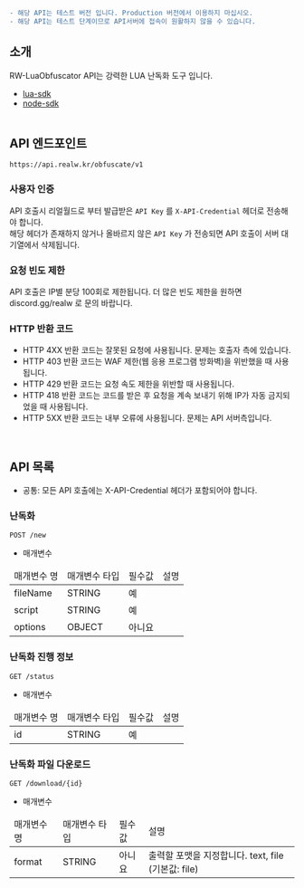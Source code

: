 ```diff
- 해당 API는 테스트 버전 입니다. Production 버전에서 이용하지 마십시오.
- 해당 API는 테스트 단계이므로 API서버에 접속이 원활하지 않을 수 있습니다.
```

## 소개

RW-LuaObfuscator API는 강력한 LUA 난독화 도구 입니다.<br>
- [lua-sdk](https://github.com/fivem-realw/RW-LuaObfuscator/tree/main/lua)
- [node-sdk](https://github.com/fivem-realw/RW-LuaObfuscator/tree/main/node)
<br><br>
## API 엔드포인트

```
https://api.realw.kr/obfuscate/v1
```

### 사용자 인증
API 호출시 리얼월드로 부터 발급받은 `API Key` 를 `X-API-Credential` 헤더로 전송해야 합니다.<br>
해당 헤더가 존재하지 않거나 올바르지 않은 `API Key` 가 전송되면 API 호출이 서버 대기열에서 삭제됩니다.

### 요청 빈도 제한
API 호출은 IP별 분당 100회로 제한됩니다. 더 많은 빈도 제한을 원하면 discord.gg/realw 로 문의 바랍니다.

### HTTP 반환 코드
- HTTP 4XX 반환 코드는 잘못된 요청에 사용됩니다. 문제는 호출자 측에 있습니다.
- HTTP 403 반환 코드는 WAF 제한(웹 응용 프로그램 방화벽)을 위반했을 때 사용됩니다.
- HTTP 429 반환 코드는 요청 속도 제한을 위반할 때 사용됩니다.
- HTTP 418 반환 코드는 코드를 받은 후 요청을 계속 보내기 위해 IP가 자동 금지되었을 때 사용됩니다.
- HTTP 5XX 반환 코드는 내부 오류에 사용됩니다. 문제는 API 서버측입니다.
<br>

## API 목록

- 공통: 모든 API 호출에는 X-API-Credential 헤더가 포함되어야 합니다.

### 난독화
```
POST /new
```

- 매개변수
<table>
  <thead>
    <tr>
      <td>매개변수 명</td>
      <td>매개변수 타입</td>
      <td>필수값</td>
      <td>설명</td>
    </tr>
  </thead>
  <tbody>
    <tr>
      <td>fileName</td>
      <td>STRING</td>
      <td>예</td>
      <td></td>
    </tr>
    <tr>
      <td>script</td>
      <td>STRING</td>
      <td>예</td>
      <td></td>
    </tr>
    <tr>
      <td>options</td>
      <td>OBJECT</td>
      <td>아니요</td>
      <td></td>
    </tr>
  </tbody>
</table>

### 난독화 진행 정보
```
GET /status
```

- 매개변수
<table>
  <thead>
    <tr>
      <td>매개변수 명</td>
      <td>매개변수 타입</td>
      <td>필수값</td>
      <td>설명</td>
    </tr>
  </thead>
  <tbody>
    <tr>
      <td>id</td>
      <td>STRING</td>
      <td>예</td>
      <td></td>
    </tr>
  </tbody>
</table>

### 난독화 파일 다운로드
```
GET /download/{id}
```

- 매개변수
<table>
  <thead>
    <tr>
      <td>매개변수 명</td>
      <td>매개변수 타입</td>
      <td>필수값</td>
      <td>설명</td>
    </tr>
  </thead>
  <tbody>
    <tr>
      <td>format</td>
      <td>STRING</td>
      <td>아니요</td>
      <td>출력할 포맷을 지정합니다. text, file (기본값: file)</td>
    </tr>
  </tbody>
</table>
